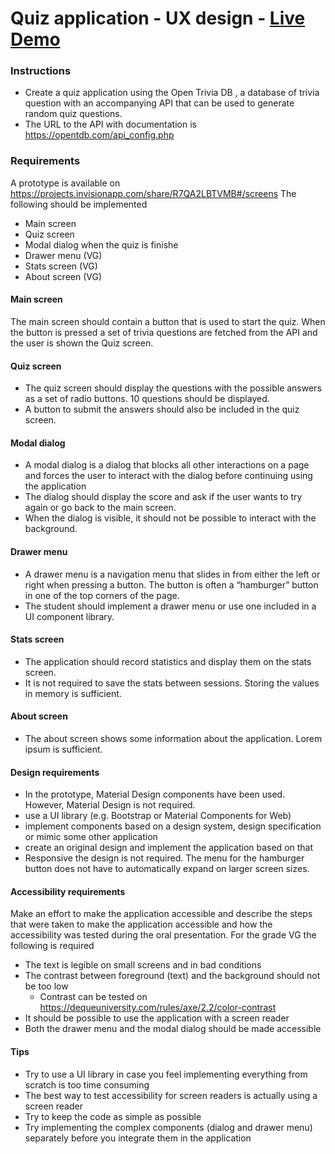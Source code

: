 # Quiz application - UX design  - [Live Demo]( https://truptigaonkar.github.io/mandatory-uxdesign2/)

### Instructions
* Create a quiz application using the Open Trivia DB , a database of trivia question with an accompanying API that can be used to generate random quiz questions.
* The URL to the API with documentation is https://opentdb.com/api_config.php

### Requirements
A prototype is available on https://projects.invisionapp.com/share/R7QA2LBTVMB#/screens
The following should be implemented
* Main screen
* Quiz screen
* Modal dialog when the quiz is finishe
* Drawer menu (VG)
* Stats screen (VG)
* About screen (VG)
####  Main screen
The main screen should contain a button that is used to start the quiz. When the button is pressed a set of trivia questions are fetched from the API and the user is shown the Quiz screen.
#### Quiz screen
* The quiz screen should display the questions with the possible answers as a set of radio buttons. 10 questions should be displayed.
* A button to submit the answers should also be included in the quiz screen.
#### Modal dialog
* A modal dialog is a dialog that blocks all other interactions on a page and forces the user to interact with the dialog before continuing using the application
* The dialog should display the score and ask if the user wants to try again or go back to the main screen.
* When the dialog is visible, it should not be possible to interact with the background.
#### Drawer menu
* A drawer menu is a navigation menu that slides in from either the left or right when pressing a button. The button is often a “hamburger” button in one of the top corners of the page.
* The student should implement a drawer menu or use one included in a UI component library.
#### Stats screen
* The application should record statistics and display them on the stats screen.
* It is not required to save the stats between sessions. Storing the values in memory is sufficient.
#### About screen
* The about screen shows some information about the application. Lorem ipsum is sufficient.
#### Design requirements
* In the prototype, Material Design components have been used. However, Material Design is not required.
* use a UI library (e.g. Bootstrap or Material Components for Web)
* implement components based on a design system, design specification or mimic some other application
* create an original design and implement the application based on that
* Responsive the design is not required. The menu for the hamburger button does not have to automatically expand on larger screen sizes.
#### Accessibility requirements
Make an effort to make the application accessible and describe the steps that were taken to make the application accessible and how the accessibility was tested during the oral presentation.
For the grade VG the following is required
* The text is legible on small screens and in bad conditions
* The contrast between foreground (text) and the background should not be too low
  * Contrast can be tested on https://dequeuniversity.com/rules/axe/2.2/color-contrast
* It should be possible to use the application with a screen reader
* Both the drawer menu and the modal dialog should be made accessible
####  Tips
* Try to use a UI library in case you feel implementing everything from scratch is too time consuming
* The best way to test accessibility for screen readers is actually using a screen reader
* Try to keep the code as simple as possible
* Try implementing the complex components (dialog and drawer menu) separately before you integrate them in the application
